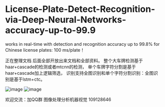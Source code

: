 # License-Plate-Detect-Recognition-via-Deep-Neural-Networks-accuracy-up-to-99.9
works in real-time with detection and recognition accuracy up to 99.8% for Chinese license plates: 100 ms/plate！

正在整理文档 后面全部开放出来文档和全部资料。
整个大车牌检测基于haar+cascade的检测或者mtcnn的检测，
单个车牌字符分割是基于haar+cascade加上逻辑筛选，
识别支持全图识别和单个字符分割识别：全图识别是基于lstm+ctc。



![image](https://github.com/zhubenfu/License-Plate-Detect-Recognition-via-Deep-Neural-Networks-accuracy-up-to-99.9/blob/master/result_plateCard/QQ%E5%9B%BE%E7%89%8720180529195834.png)
![image](https://github.com/zhubenfu/License-Plate-Detect-Recognition-via-Deep-Neural-Networks-accuracy-up-to-99.9/blob/master/result_plateCard/QQ%E5%9B%BE%E7%89%8720180529195858.png)


欢迎交流：加QQ群 图像处理分析机器视觉 109128646
